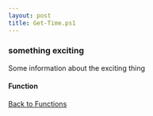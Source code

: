 ```yaml
---
layout: post
title: Get-Time.ps1
---
```


### something exciting

Some information about the exciting thing

#### Function

<script async src="https://gist-it.appspot.com/github.com/BanterBoy/scripts-blog/blob/master/PowerShell/functions/time/Get-Time.ps1" crossorigin="anonymous"></script>

<a href="/menu/_pages/functions.html">Back to Functions</a>
